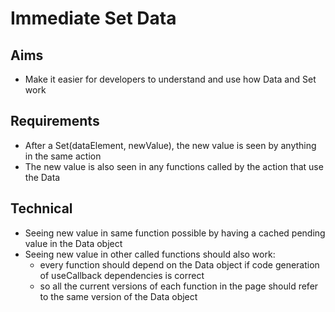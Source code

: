 Immediate Set Data
==================

Aims
----

- Make it easier for developers to understand and use how Data and Set work

Requirements
------------

- After a Set(dataElement, newValue), the new value is seen by anything in the same action
- The new value is also seen in any functions called by the action that use the Data


Technical
---------

- Seeing new value in same function possible by having a cached pending value in the Data object
- Seeing new value in other called functions should also work:
  - every function should depend on the Data object if code generation of useCallback dependencies is correct
  - so all the current versions of each function in the page should refer to the same version of the Data object



